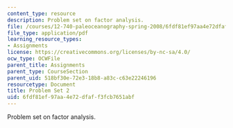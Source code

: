```yaml
---
content_type: resource
description: Problem set on factor analysis.
file: /courses/12-740-paleoceanography-spring-2008/6fdf81ef97aa4e72dfaff3fcb7651abf_problemset2.pdf
file_type: application/pdf
learning_resource_types:
- Assignments
license: https://creativecommons.org/licenses/by-nc-sa/4.0/
ocw_type: OCWFile
parent_title: Assignments
parent_type: CourseSection
parent_uid: 518bf30e-72e3-18b8-a83c-c63e22246196
resourcetype: Document
title: Problem Set 2
uid: 6fdf81ef-97aa-4e72-dfaf-f3fcb7651abf
---
```

Problem set on factor analysis.